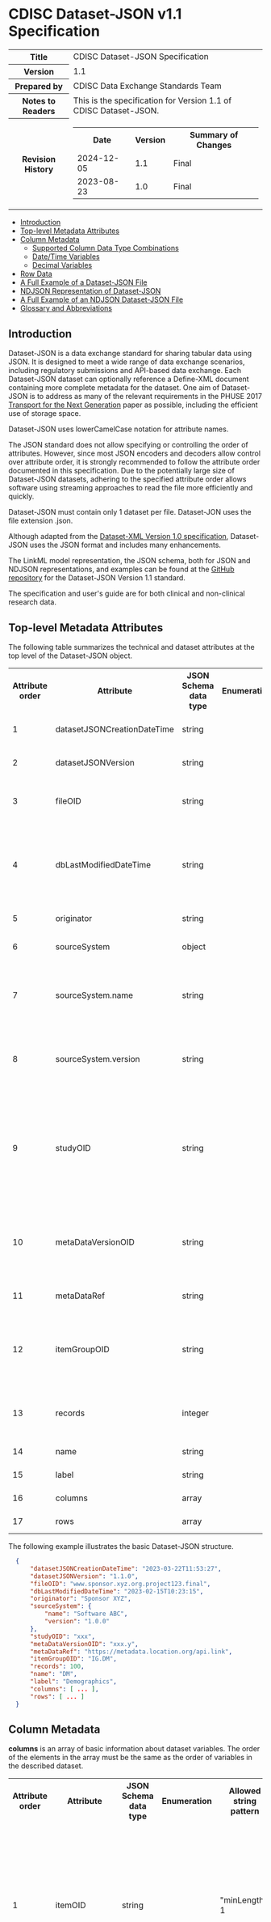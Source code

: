 # CDISC Dataset-JSON v1.1 Specification

<table title="Version information">
  <colgroup>
    <col class="first">
    <col>
  </colgroup>
  <tbody>
    <tr>
      <th>Title</th>
      <td>CDISC Dataset-JSON Specification</td>
    </tr>
    <tr>
      <th>Version</th>
      <td>1.1</td>
    </tr>
    <tr>
      <th>Prepared by</th>
      <td>CDISC Data Exchange Standards Team</td>
    </tr>
    <tr>
      <th>Notes to Readers</th>
      <td>This is the specification for Version 1.1 of CDISC Dataset-JSON.</td>
    </tr>
    <tr>
      <th colspan="1">Revision History</th>
      <td colspan="1">
        <table title="Revision  hidstory">
          <tbody>
            <tr>
              <th>Date</th>
              <th>Version</th>
              <th>Summary of Changes</th>
            </tr>
            <tr>
              <td>2024-12-05</td>
              <td>1.1</td>
              <td>Final</td>
            </tr>
            <tr>
              <td>2023-08-23</td>
              <td>1.0</td>
              <td>Final</td>
            </tr>
          </tbody>
        </table>
      </td>
    </tr>
  </tbody>
</table>

- [Introduction](#introduction)
- [Top-level Metadata Attributes](#toplevelmetadataattributes)
- [Column Metadata](#columnmetadata)
  - [Supported Column Data Type Combinations](#supportedcolumndatatypecombinations)
  - [Date/Time Variables](#datetimevariables)
  - [Decimal Variables](#decimalvariables)
- [Row Data](#rowdata)
- [A Full Example of a Dataset-JSON File](#afullexampleofadatasetjsonfile)
- [NDJSON Representation of Dataset-JSON](#ndjsonrepresentationofdatasetjson)
- [A Full Example of an NDJSON Dataset-JSON File](#afullexampleofanndjsondatasetjsonfile)
- [Glossary and Abbreviations](#glossaryandabbreviations)

## <a id="introduction">Introduction

Dataset-JSON is a data exchange standard for sharing tabular data using JSON. It is designed to meet a wide range of data exchange scenarios, including regulatory submissions and API-based data exchange. Each Dataset-JSON dataset can optionally reference a Define-XML document containing more complete metadata for the dataset. One aim of Dataset-JSON is to address as many of the relevant requirements in the PHUSE 2017 [Transport for the Next Generation](https://www.cdisc.org/sites/default/files/2023-05/Transport-for-the-Next-Generation-Version-1.0.pdf) paper as possible, including the efficient use of storage space.

Dataset-JSON uses lowerCamelCase notation for attribute names.

The JSON standard does not allow specifying or controlling the order of attributes. However, since most JSON encoders and decoders allow control over attribute order, it is strongly recommended to follow the attribute order documented in this specification. Due to the potentially large size of Dataset-JSON datasets, adhering to the specified attribute order allows software using streaming approaches to read the file more efficiently and quickly.

Dataset-JSON must contain only 1 dataset per file. Dataset-JON uses the file extension .json.

Although adapted from the [Dataset-XML Version 1.0 specification](https://www.cdisc.org/standards/foundational/dataset-xml/dataset-xml-v10), Dataset-JSON uses the JSON format and includes many enhancements.

The LinkML model representation, the JSON schema, both for JSON and NDJSON representations, and examples can be found at the [GitHub repository](https://github.com/cdisc-org/DataExchange-DatasetJson) for the Dataset-JSON Version 1.1 standard.

The specification and user's guide are for both clinical and non-clinical research data.

## <a id="toplevelmetadataattributes">Top-level Metadata Attributes

 The following table summarizes the technical and dataset attributes at the top level of the Dataset-JSON object.

<table title="Top-level Metadata Attributes">
  <tbody>
    <tr>
      <th>Attribute order</th>
      <th>Attribute</th>
      <th>JSON Schema data type</th>
      <th>Enumeration</th>
      <th>Allowed string pattern</th>
      <th>Usage</th>
      <th>Description</th>
    </tr>
    <tr>
      <td>1</td>
      <td>datasetJSONCreationDateTime</td>
      <td>string</td>
      <td></td>
      <td>YYYY-MM-DD<strong>T</strong>hh:mm:ss(.n+)?(((+|-)hh:mm)|Z)?</td>
      <td>Required</td>
      <td>The date/time the Dataset-JSON file was created.</td>
    </tr>
    <tr>
      <td>2</td>
      <td>datasetJSONVersion</td>
      <td>string</td>
      <td></td>
      <td>1.1(.(0|([1-9][0-9]*)))?</td>
      <td>Required</td>
      <td>The version of the Dataset-JSON standard used to create the dataset.</td>
    </tr>
    <tr>
      <td>3</td>
      <td>fileOID</td>
      <td>string</td>
      <td></td>
      <td>"minLength": 1</td>
      <td>Optional</td>
      <td>A unique identifier for this dataset. See the <a href="https://wiki.cdisc.org/display/PUB/Element+Identifiers+and+References">
          ODM specification</a> for OID considerations.
      </td>
    </tr>
    <tr>
      <td>4</td>
      <td>dbLastModifiedDateTime</td>
      <td>string</td>
      <td></td>
      <td>YYYY-MM-DD<strong>T</strong>hh:mm:ss(.n+)?(((+|-)hh:mm)|Z)?</td>
      <td>Optional</td>
      <td>The date/time the source database was last modified before creating the
          Dataset-JSON file. dbLastModifiedDateTime must be on or before the
          date/time the Dataset-JSON file was created (datasetJSONCreationDateTime).
      </td>
    </tr>
    <tr>
      <td>5</td>
      <td>originator</td>
      <td>string</td>
      <td></td>
      <td></td>
      <td>Optional</td>
      <td>The organization that generated the Dataset-JSON dataset.</td>
    </tr>
    <tr>
      <td>6</td>
      <td>sourceSystem</td>
      <td>object</td>
      <td></td>
      <td></td>
      <td>Optional</td>
      <td>The information system from which the content of this dataset was sourced.</td>
    </tr>
    <tr>
      <td>7</td>
      <td>sourceSystem.name</td>
      <td>string</td>
      <td></td>
      <td></td>
      <td>Required</td>
      <td>The name of the sourceSystem above. The sourceSystem itself
          is an optional attribute. However, when the sourceSystem is
          present, the name is a required attribute of the sourceSystem.
      </td>
    </tr>
    <tr>
      <td>8</td>
      <td>sourceSystem.version</td>
      <td>string</td>
      <td></td>
      <td></td>
      <td>Required</td>
      <td>The version of the sourceSystem above. The sourceSystem itself is an optional
          attribute. However, when the sourceSystem is present, the version is a
          required attribute of the sourceSystem.
      </td>
    </tr>
    <tr>
      <td>9</td>
      <td>studyOID</td>
      <td>string</td>
      <td></td>
      <td>"minLength": 1</td>
      <td>Optional</td>
      <td>Unique identifier for the
          study that may also function as a foreign key to a Study/@OID in an
          associated Define-XML document, or to any studyOID references that are used as
          keys in other documents; i.e., documents created based on the ICH
          eCTD STF Specification. See the
          <a href="https://wiki.cdisc.org/display/PUB/Element+Identifiers+and+References">ODM specification</a> for
          OID considerations.
      </td>
    </tr>
    <tr>
      <td>10</td>
      <td>metaDataVersionOID</td>
      <td>string</td>
      <td></td>
      <td>"minLength": 1</td>
      <td>Optional</td>
      <td>Unique identifier for the
          metadata version that may also function as a foreign key to a
          MetaDataVersion/@OID in an associated Define-XML file. See the <a href=
          "https://wiki.cdisc.org/display/PUB/Element+Identifiers+and+References">ODM specification</a>
          for OID considerations.
      </td>
    </tr>
    <tr>
      <td>11</td>
      <td>metaDataRef</td>
      <td>string</td>
      <td></td>
      <td></td>
      <td>Optional</td>
      <td>URI for the metadata file describing the dataset (e.g., a Define-XML file).
      </td>
    </tr>
    <tr>
      <td>12</td>
      <td>itemGroupOID</td>
      <td>string</td>
      <td></td>
      <td>"minLength": 1</td>
      <td>Required</td>
      <td>Unique identifier for the
          dataset that may also function as a foreign key to an
          ItemGroupDef/@OID in an associated Define-XML file. See the <a href="https://wiki.cdisc.org/display/PUB/Element+Identifiers+and+References">
          ODM specification</a> for OID considerations.
      </td>
    </tr>
    <tr>
      <td>13</td>
      <td>records</td>
      <td>integer</td>
      <td></td>
      <td>"minimum": 0</td>
      <td>Required</td>
      <td>The total number of records in
          a dataset. Since "rows" is an optional object, records=0 allows for the
          transfer of metadata without sending data.
      </td>
    </tr>
    <tr>
      <td>14</td>
      <td>name</td>
      <td>string</td>
      <td></td>
      <td>"minLength": 1</td>
      <td>Required</td>
      <td>The human-readable name for the dataset.</td>
    </tr>
    <tr>
      <td>15</td>
      <td>label</td>
      <td>string</td>
      <td></td>
      <td></td>
      <td>Required</td>
      <td>A short description of the
      dataset.</td>
    </tr>
    <tr>
      <td>16</td>
      <td>columns</td>
      <td>array</td>
      <td></td>
      <td></td>
      <td>Required</td>
      <td>An array of metadata objects that describe the dataset variables.</td>
    </tr>
    <tr>
      <td>17</td>
      <td>rows</td>
      <td>array</td>
      <td></td>
      <td></td>
      <td>Optional</td>
      <td>An array of data record arrays that represent the dataset rows.</td>
    </tr>
  </tbody>
</table>

  The following example illustrates the basic Dataset-JSON structure.

```json
  {
      "datasetJSONCreationDateTime": "2023-03-22T11:53:27",
      "datasetJSONVersion": "1.1.0",
      "fileOID": "www.sponsor.xyz.org.project123.final",
      "dbLastModifiedDateTime": "2023-02-15T10:23:15",
      "originator": "Sponsor XYZ",
      "sourceSystem": {
          "name": "Software ABC",
          "version": "1.0.0"
      },
      "studyOID": "xxx",
      "metaDataVersionOID": "xxx.y",
      "metaDataRef": "https://metadata.location.org/api.link",
      "itemGroupOID": "IG.DM",
      "records": 100,
      "name": "DM",
      "label": "Demographics",
      "columns": [ ... ],
      "rows": [ ... ]
  }
```  

## <a id="columnmetadata">Column Metadata

**columns** is an array of basic information about dataset variables. The order of the elements in the array must be the same as the order of variables in the described dataset.

<table title="Column metadata">
  <tbody>
    <tr>
      <th>Attribute order</th>
      <th>Attribute</th>
      <th>JSON Schema data type</th>
      <th>Enumeration</th>
      <th>Allowed string pattern</th>
      <th>Usage</th>
      <th>Description</th>
    </tr>
    <tr>
      <td>1</td>
      <td>itemOID</td>
      <td>string</td>
      <td></td>
      <td>"minLength": 1</td>
      <td>Required</td>
      <td>Unique identifier for the
        variable that may also function as a foreign key to an
        ItemDef/@OID in an associated Define-XML file. See the <a href=
        "https://wiki.cdisc.org/display/PUB/Element+Identifiers+and+References">ODM specification</a> for OID considerations.
      </td>
    </tr>
    <tr>
      <td>2</td>
      <td>name</td>
      <td>string</td>
      <td></td>
      <td>"minLength": 1</td>
      <td>Required</td>
      <td>Variable name</td>
    </tr>
    <tr>
      <td>3</td>
      <td>label</td>
      <td>string</td>
      <td></td>
      <td></td>
      <td>Required</td>
      <td>Variable description</td>
    </tr>
    <tr>
      <td>4</td>
      <td>dataType</td>
      <td>string</td>
      <td>["string", "integer", "decimal", "float", "double",
          "boolean", "datetime", "date", "time", "URI"]
      </td>
      <td></td>
      <td>Required</td>
      <td>Logical data type of the variable. The dataType attribute represents
          the planned specificity of the data.
          <p>See the <a href=
          "https://wiki.cdisc.org/display/PUB/Data+Formats">ODM Data Formats</a> specification
          for details.</p>
          <p><strong>Note:</strong> Decimal numbers represented as a string
          in JSON must use the dot (.) as the decimal separator. When a
          thousand separator is used in a decimal represented as string, the
          comma is used.</p>
          <p><strong>Note:</strong> The boolean data type in JSON only
          supports true and false. Currently, CDISC standards like ADaM,
          SDTM, and SEND do not support the boolean data type. These
          standards instead use flags like "Y" and "N".</p>
      </td>
    </tr>
    <tr>
      <td>5</td>
      <td>targetDataType</td>
      <td>string</td>
      <td>["integer", "decimal"]</td>
      <td></td>
      <td>Optional</td>
      <td>Indicates the data type into which the receiving system
          must transform the associated Dataset-JSON variable. The variable
          with the data type attribute of dataType must be converted into the
          targetDataType when transforming the Dataset-JSON dataset into a
          format for operational use (e.g., SAS dataset, R dataframe, loading
          into a system's data store). Only specify targetDataType when it is
          different from the dataType attribute or the JSON data type and
          the data needs to be transformed by the receiving system.
          See the Supported Column Data Type Combinations table for details
          on usage. See the <a href="https://wiki.cdisc.org/display/DSJSON1DOT1/User%27s+Guide">User's Guide</a> for additional
          information.
      </td>
    </tr>
    <tr>
      <td>6</td>
      <td>length</td>
      <td>integer</td>
      <td></td>
      <td>"minimum":1</td>
      <td>Optional</td>
      <td>Specifies the number of characters allowed for the variable value when it is represented as a text.
          See the definition and notes of the
          ItemDef Length attribute in the <a href="https://wiki.cdisc.org/display/PUB/ItemDef">ODM specification</a>
          for more details. Just like
          in the Define-XML specification, the variable lengths are planned lengths.
      </td>
    </tr>
    <tr>
      <td>7</td>
      <td>displayFormat</td>
      <td>string</td>
      <td></td>
      <td></td>
      <td>Optional</td>
      <td>A SAS display format value used for data visualization of numeric float and date values.</td>
    </tr>
    <tr>
      <td>8</td>
      <td>keySequence</td>
      <td>integer</td>
      <td></td>
      <td>"minimum":1</td>
      <td>Optional</td>
      <td>Indicates that this item is a key variable in the dataset structure.
          It also provides an ordering for the keys.
      </td>
    </tr>
  </tbody>
</table>

  The following example shows the columns metadata structure.

```json
"columns": [
    {
        "itemOID": "IT.DM.STUDYID",
        "name": "STUDYID",
        "label": "Study Identifier",
        "dataType": "string",
        "length": 12,
        "keySequence": 1,
    },
    {
        "itemOID": "IT.DM.DOMAIN",
        "name": "DOMAIN",
        "label": "Domain Abbreviation",
        "dataType": "string",
        "length": 2
    },
    ...
]
```

### <a id="supportedcolumndatatypecombinations">Supported Column Data Type Combinations

The JSON data type mentioned in the "Supported Column Data Type Combinations" table is the data type of the actual data in the "rows" arrays in the Dataset-JSON file. This JSON data type is defined by the Dataset-JSON Schema, but only includes "string", "integer", "boolean", number", and null. It does not include "array" or "object".

<table title="Supported Column Data Type Combinations">
  <tbody>
    <tr>
      <th>dataType (logical)</th>
      <th>JSON data type</th>
      <th>targetDataType</th>
      <th>Comment</th>
    </tr>
    <tr>
      <td>string</td>
      <td>string</td>
      <td></td>
      <td></td>
    </tr>
    <tr>
      <td>integer</td>
      <td>integer</td>
      <td></td>
      <td></td>
    </tr>
    <tr>
      <td>decimal</td>
      <td>string</td>
      <td>decimal</td>
      <td>decimal is exchanged as a string and uses "." as the decimal separator</td>
    </tr>
    <tr>
      <td>float</td>
      <td>number</td>
      <td></td>
      <td></td>
    </tr>
    <tr>
      <td>double</td>
      <td>number</td>
      <td></td>
      <td></td>
    </tr>
    <tr>
      <td>boolean</td>
      <td>boolean</td>
      <td></td>
      <td></td>
    </tr>
    <tr>
      <td>datetime</td>
      <td>string</td>
      <td></td>
      <td>ISO 8601 datetime as a string</td>
    </tr>
    <tr>
      <td>date</td>
      <td>string</td>
      <td></td>
      <td>ISO 8601 date as a string</td>
    </tr>
    <tr>
      <td>time</td>
      <td>string</td>
      <td></td>
      <td>ISO 8601 time as a string</td>
    </tr>
    <tr>
      <td>datetime</td>
      <td>string</td>
      <td>integer</td>
      <td>ISO 8601 datetime as an integer (use case: ADaM)</td>
    </tr>
    <tr>
      <td>date</td>
      <td>string</td>
      <td>integer</td>
      <td>ISO 8601 date as an integer (use case: ADaM)</td>
    </tr>
    <tr>
      <td>time</td>
      <td>string</td>
      <td>integer</td>
      <td>ISO 8601 time as an integer (use case: ADaM)</td>
    </tr>
    <tr>
      <td>URI</td>
      <td>string</td>
      <td></td>
      <td></td>
    </tr>
  </tbody>
</table>

### <a id="datetimevariables">Date/Time Variables

Timing variables (datetime, date, time) are stored as ISO 8601 strings in the JSON format. The targetDataType attribute needs to be specified when different from dataType attribute or the JSON data type.

For example, consider the following AE dataset. The AESTDTC and AEENDTC variables have "date" as their logical data type (dataType attribute), and since the values are already ISO 8601 strings in the data, no conversion is needed to a string in JSON format. The targetDataType for the date and datetime variables does not need to be mentioned for SDTM datasets as the logical type is the same as the JSON data type.

```json
"columns": [
    {"itemOID": "IT.AE.STUDYID", "name": "STUDYID", "label": "Study Identifier", "dataType": "string", "length": 12},
    {"itemOID": "IT.AE.DOMAIN", "name": "DOMAIN", "label": "Domain Abbreviation", "dataType": "string", "length": 2},
    {"itemOID": "IT.AE.USUBJID", "name": "USUBJID", "label": "Unique Subject Identifier", "dataType": "string", "length": 8, "keySequence": 1},
    ...
    {"itemOID": "IT.AE.AESTDTC", "name": "AESTDTC", "label": "Start Date/Time of Adverse Event", "dataType": "date", "keySequence": 4},
    {"itemOID": "IT.AE.AEENDTC", "name": "AEENDTC", "label": "End Date/Time of Adverse Event", "dataType": "date"},
    ...
]
"rows": [
    ["CDISCPILOT01", "AE", "CDISC001", ..., "2012-12-02", "2013-05-20", ...]
]
```

For ADaM datasets, the targetDataType must be set to integer. Consider the following example of ADAE data. The targetDataType attribute is mentioned, as the logical data type is different from the JSON data type. Also note that the displayFormat attribute has been specified as "E8601DA" so that SAS can display these numeric values in a user-friendly way.

```json
"columns": [
    {"itemOID": "IT.ADAE.STUDYID", "name": "STUDYID", "label": "Study Identifier", "dataType": "string", "length": 12},
    {"itemOID": "IT.ADAE.SITEID", "name": "SITEID", "label": "Study Site Identifier", "dataType": "string", "length": 3},
    {"itemOID": "IT.ADAE.USUBJID", "name": "USUBJID", "label": "Unique Subject Identifier", "dataType": "string", "length": 11, "keySequence": 1},
    ...
    {"itemOID": "IT.ADAE.TRTSDT", "name": "TRTSDT", "label": "Date of First Exposure to Treatment", "dataType": "date", "targetDataType": "integer", "displayFormat": "E8601DA."},
    {"itemOID": "IT.ADAE.TRTEDT", "name": "TRTEDT", "label": "Date of Last Exposure to Treatment", "dataType": "date", "targetDataType": "integer", "displayFormat": "E8601DA."},
    {"itemOID": "IT.ADAE.ASTDT", "name": "ASTDT", "label": "Analysis Start Date", "dataType": "date", "targetDataType": "integer", "displayFormat": "E8601DA.", "keySequence": 3},
    ...
]
"rows": [
    ["CDISCPILOT01", 701", "CDISC001", ..., "2014-01-02", "2014-07-02", "2014-01-03", ...]
    ...
]
```

### <a id="decimalvariables">Decimal Variables

Some decimal variables can be exchanged as a string in JSON to represent terminating decimal fractions without rounding. Hence, the targetDataType is "decimal" and JSON data type is "string".

For example:

```json
"columns": [ ...
    {"itemOID": "IT.ADSL.BMIBL", "name": "BMIBL", "label": "Baseline BMI (kg/m^2)", "dataType": "decimal", "targetDataType": "decimal", "length": 16},
    {"itemOID": "IT.ADSL.HEIGHTBL", "name": "HEIGHTBL", "label": "Baseline Height (cm)", "dataType": "decimal", "targetDataType": "decimal", "length": 5},
    ...
]
"rows": [
    [ ..., "30.8983333232059", "162.9",  ... ],
    [ ..., "28.977529926378", "171.1", ... ],
    ...
]
```

## <a id="rowdata">Row Data

**rows**</strong>** is an array of records with variables values. Each record itself is also represented as an array of variables values.

```json
"columns": [
    {"itemOID": "IT.DM.STUDYID", "name": "STUDYID", "label": "Study Identifier", "dataType": "string", "length": 12, "keySequence": 1},
    {"itemOID": "IT.DM.DOMAIN", "name": "DOMAIN", "label": "Domain Abbreviation", "dataType": "string", "length": 2},
    {"itemOID": "IT.DM.USUBJID", "name": "USUBJID", "label": "Unique Subject Identifier", "dataType": "string", "length": 8, "keySequence": 2},
    ...
    {"itemOID": "IT.DM.AGE", "name": "AGE", "label": "Age", "dataType": "integer"},
    {"itemOID": "IT.DM.AGEU", "name": "AGEU", "label": "Age Units", "dataType": "string", "length": 5},
    ...
   ],
"rows": [
    ["MyStudy", "DM", "CDISC001", ..., 56, "YEARS", ...],
    ["MyStudy", "DM", "CDISC002", ..., 26, "YEARS", ...],
    ...
]
```

Missing values are represented by null. Empty strings are represented by "".

Example:

```json
"columns": [
    {"itemOID": "IT.DM.STUDYID", "name": "STUDYID", "label": "Study Identifier", "dataType": "string", "length": 12, "keySequence": 1},
    {"itemOID": "IT.DM.DOMAIN", "name": "DOMAIN", "label": "Domain Abbreviation", "dataType": "string", "length": 2},
    {"itemOID": "IT.DM.USUBJID", "name": "USUBJID", "label": "Unique Subject Identifier", "dataType": "string", "length": 8, "keySequence": 2},
    ...
    {"itemOID": "IT.DM.AGE", "name": "AGE", "label": "Age", "dataType": "integer"},
    {"itemOID": "IT.DM.AGEU", "name": "AGEU", "label": "Age Units", "dataType": "string", "length": 5},
    ...
   ],
"rows": [
    ["MyStudy", "DM", "CDISC001", ..., null, null, ...],
    ["MyStudy", "DM", "CDISC002", ..., null, "", ...],
    ...
]
```

## <a id="afullexampleofadatasetjsonfile">A Full Example of a Dataset-JSON File

```json
{
  "datasetJSONCreationDateTime": "2023-06-28T15:38:43",
  "datasetJSONVersion": "1.1.0",
  "fileOID": "www.sponsor.xyz.org.project123.final",
  "dbLastModifiedDateTime": "2023-05-31T00:00:00",
  "originator": "Sponsor XYZ",
  "sourceSystem": {
      "name": "Software ABC",
      "version": "1.0.0"
  },
  "studyOID": "cdisc.com.CDISCPILOT01",
  "metaDataVersionOID": "MDV.MSGv2.0.SDTMIG.3.3.SDTM.1.7",
  "metaDataRef": "https://metadata.location.org/CDISCPILOT01/define.xml",
  "itemGroupOID": "IG.DM",
  "records": 18,
  "name": "DM",
  "label": "Demographics",
  "columns": [
      {"itemOID": "IT.DM.STUDYID", "name": "STUDYID", "label": "Study Identifier", "dataType": "string", "length": 12, "keySequence": 1},
      {"itemOID": "IT.DM.DOMAIN", "name": "DOMAIN", "label": "Domain Abbreviation", "dataType": "string", "length": 2},
      {"itemOID": "IT.DM.USUBJID", "name": "USUBJID", "label": "Unique Subject Identifier", "dataType": "string", "length": 8, "keySequence": 2},
      ...
      {"itemOID": "IT.DM.AGE", "name": "AGE", "label": "Age", "dataType": "integer"},
      {"itemOID": "IT.DM.AGEU", "name": "AGEU", "label": "Age Units", "dataType": "string", "length": 5},
      ...
  ],
  "rows": [
      ["CDISCPILOT01", "DM", "CDISC001", ..., 84, "YEARS", ...],
      ["CDISCPILOT01", "DM", "CDISC002", ..., 76, "YEARS", ...],
      ["CDISCPILOT01", "DM", "CDISC003", ..., 61, "YEARS", ...],
      ...
  ]
}
```

## <a id="ndjsonrepresentationofdatasetjson">NDJSON Representation of Dataset-JSON

The purpose of the NDJSON, or new-line delimited JSON, representation of Dataset-JSON is to simplify streaming large datasets. With NDJSON, a dataset can easily be read or written one row at a time without loading the entire dataset into memory. The NDJSON and JSON dataset content are the same. In a data-exchange scenario, the sender and receiver determine whether to use the JSON or the NDJSON representation of Dataset-JSON.

NDJSON is a standard for delimiting JSON in stream protocols. In NDJSON, each line is valid JSON. JSON is delimited by the new-line character (\n or 0x0A), which may be preceded by a carriage return character (\r or 0x0D). UTF-8 encoding is expected. NDJSON uses the file extension .ndjson.

The Dataset-JSON NDJSON format is created from the Dataset-JSON standard by:

* Row 1. Create 1 JSON object that contains the metadata, including the dataset attributes and column definitions.
* Row 2-n. Create 1 JSON array per data row

## <a id="afullexampleofanndjsondatasetjsonfile">A Full Example of an NDJSON Dataset-JSON File

```json
{"datasetJSONCreationDateTime": "2023-06-28T15:38:43", "datasetJSONVersion": "1.1.0", "fileOID": "www.sponsor.xyz.org.project123.final", "dbLastModifiedDateTime": "2023-05-31T00:00:00", "originator": "Sponsor XYZ", "sourceSystem": {"name": "Software ABC", "version": "1.0.0"}, "studyOID": "cdisc.com.CDISCPILOT01", "metaDataVersionOID": "MDV.MSGv2.0.SDTMIG.3.3.SDTM.1.7", "metaDataRef": "https://metadata.location.org/CDISCPILOT01/define.xml", "itemGroupOID": "IG.DM", "records": 18, "name": "DM", "label": "Demographics", "columns": [{"itemOID": "IT.DM.STUDYID", "name": "STUDYID", "label": "Study Identifier", "dataType": "string", "length": 12, "keySequence": 1}, {"itemOID": "IT.DM.DOMAIN", "name": "DOMAIN", "label": "Domain Abbreviation", "dataType": "string", "length": 2},  {"itemOID": "IT.DM.USUBJID", "name": "USUBJID", "label": "Unique Subject Identifier", "dataType": "string", "length": 8, "keySequence": 2}, ..., {"itemOID": "IT.DM.AGE", "name": "AGE", "label": "Age", "dataType": "integer"}, {"itemOID": "IT.DM.AGEU", "name": "AGEU", "label": "Age Units", "dataType": "string", "length": 5}, ...]}
["CDISCPILOT01", "DM", "CDISC001", ..., 84, "YEARS", ...]
["CDISCPILOT01", "DM", "CDISC002", ..., 76, "YEARS", ...]
["CDISCPILOT01", "DM", "CDISC003", ..., 61, "YEARS", ...]
 ...
```

Each row in an NDJSON file can be parsed and processed as stand-alone JSON.

## <a id="glossaryandabbreviations">Glossary and Abbreviations

<table title="Glossary and Abbreviations">
  <tbody>
    <tr>
      <th scope="col">Term</th>
      <th scope="col">Stands for, plus Reference to CDISC Standard or source
      of information</th>
    </tr>
    <tr>
      <td>ADaM</td>
      <td>
        Analysis Dataset Model. CDISC Foundational standard for modeling
        data: <a href=
        "https://www.cdisc.org/standards/foundational/adam">https://www.cdisc.org/standards/foundational/adam</a>
      </td>
    </tr>
    <tr>
      <td>API</td>
      <td>
        Application Programming Interface
      </td>
    </tr>
    <tr>
      <td>Define-XML</td>
      <td>
        CDISC Data Exchange standard for sharing metadata: <a href=
        "https://www.cdisc.org/standards/data-exchange/define-xml">https://www.cdisc.org/standards/data-exchange/define-xml</a>
      </td>
    </tr>
    <tr>
      <td>GitHub</td>
      <td>
        GitHub is a web-based platform that allows developers to store,
        share, and collaborate on code
      </td>
    </tr>
    <tr>
      <td>JSON</td>
      <td>
        JavaScript Object Notation
      </td>
    </tr>
    <tr>
      <td>ICH</td>
      <td>
        International Council for Harmonisation: <a href=
        "https://www.ich.org">https://www.ich.org</a>, <a href=
        "https://www.ich.org/page/study-tagging-file-specification-and-related-files">
        https://www.ich.org/page/study-tagging-file-specification-and-related-files</a>
      </td>
    </tr>
    <tr>
      <td>LinkML</td>
      <td>
        Linked Data Modeling Language: <a href=
        "https://linkml.io/linkml/">https://linkml.io/linkml/</a>
      </td>
    </tr>
    <tr>
      <td>NDJSON</td>
      <td>
        Newline delimited JSON
      </td>
    </tr>
    <tr>
      <td>ODM</td>
      <td>
        Operational Data Model: <a href=
        "https://www.cdisc.org/standards/data-exchange/odm">https://www.cdisc.org/standards/data-exchange/odm</a>
      </td>
    </tr>
    <tr>
      <td>SDTM</td>
      <td>
        Study Data Tabulation Model. CDISC Foundational standard for
        modeling data: <a href=
        "https://www.cdisc.org/standards/foundational/sdtm">https://www.cdisc.org/standards/foundational/sdtm</a>
      </td>
    </tr>
    <tr>
      <td>URI</td>
      <td>
        URI Uniform Resource Identifier
      </td>
    </tr>
    <tr>
      <td>URL</td>
      <td>
        URI Uniform Resource Locator
      </td>
    </tr>
  </tbody>
</table>
